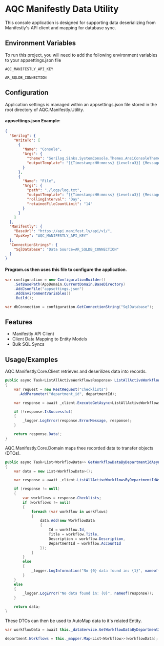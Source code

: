 
# AQC Manifestly Data Utility

This console application is designed for supporting data deserializing from Manifestly's API client and mapping for database sync.


## Environment Variables

To run this project, you will need to add the following environment variables to your appsettings.json file

`AQC_MANIFESTLY_API_KEY`

`AR_SQLDB_CONNECTION`


## Configuration

Application settings is managed within an appsettings.json file stored in the root directory of AQC.Manifestly.Utility.

#### appsettings.json Example:

```JSON
{
  "Serilog": {
    "WriteTo": [
      {
        "Name": "Console",
        "Args": {
          "theme": "Serilog.Sinks.SystemConsole.Themes.AnsiConsoleTheme::Code, Serilog.Sinks.Console",
          "outputTemplate": "[{Timestamp:HH:mm:ss} {Level:u3}] {Message:lj} <s:{SourceContext}>{NewLine}{Exception}"
        }
      },
      {
        "Name": "File",
        "Args": {
          "path": "./logs/log.txt",
          "outputTemplate": "[{Timestamp:HH:mm:ss} {Level:u3}] {Message:lj} <s:{SourceContext}>{NewLine}{Exception}",
          "rollingInterval": "Day",
          "retainedFileCountLimit": "14"
        }
      }
    ]
  },
  "Manifestly": {
    "BaseUrl": "https://api.manifest.ly/api/v1/",
    "ApiKey": "AQC_MANIFESTLY_API_KEY"
  },
  "ConnectionStrings": {
    "SqlDatabase": "Data Source=AR_SQLDB_CONNECTION"
  }
}
```

#### Program.cs then uses this file to configure the application.

```csharp
var configuration = new ConfigurationBuilder()
    .SetBasePath(AppDomain.CurrentDomain.BaseDirectory)
    .AddJsonFile("appsettings.json")
    .AddEnvironmentVariables()
    .Build();

var dbConnection = configuration.GetConnectionString("SqlDatabase");
```
    
## Features

- Manifestly API Client
- Client Data Mapping to Entity Models
- Bulk SQL Syncs


## Usage/Examples

AQC.Manifestly.Core.Client retrieves and deserilizes data into records.

```csharp
public async Task<ListAllActiveWorkflowsResponse> ListAllActiveWorkflowsByDepartmentIdAsync(int departmentId)
{
    var request = new RestRequest("checklists")
      .AddParameter("department_id", departmentId);

    var response = await _client.ExecuteGetAsync<ListAllActiveWorkflowsResponse>(request);

    if (!response.IsSuccessful)
    {
        _logger.LogError(response.ErrorMessage, response);
    }

    return response.Data!;
}
```

AQC.Manifestly.Core.Domain maps thee recorded data to transfer objects (DTOs).

```csharp
public async Task<List<WorkflowData>> GetWorkflowDataByDepartmentIdAsync(int departmentId)
{
    var data = new List<WorkflowData>();

    var response = await _client.ListAllActiveWorkflowsByDepartmentIdAsync(departmentId);

    if (response != null)
    {
        var workflows = response.Checklists;
        if (workflows != null)
        {
            foreach (var workflow in workflows)
            {
                data.Add(new WorkflowData
                {
                    Id = workflow.Id,
                    Title = workflow.Title,
                    Description = workflow.Description,
                    DepartmentId = workflow.AccountId
                });
            }
        }
        else
        {
            _logger.LogInformation("No {0} data found in: {1}", nameof(workflows), nameof(response));
        }
    }
    else
    {
        _logger.LogError("No data found in: {0}", nameof(response));
    }

    return data;
}
```

These DTOs can then be used to AutoMap data to it's related Entity.

```csharp
var workflowData = await this._dataService.GetWorkflowDataByDepartmentIdAsync(department.Id);

department.Workflows = this._mapper.Map<List<Workflow>>(workflowData);
```


